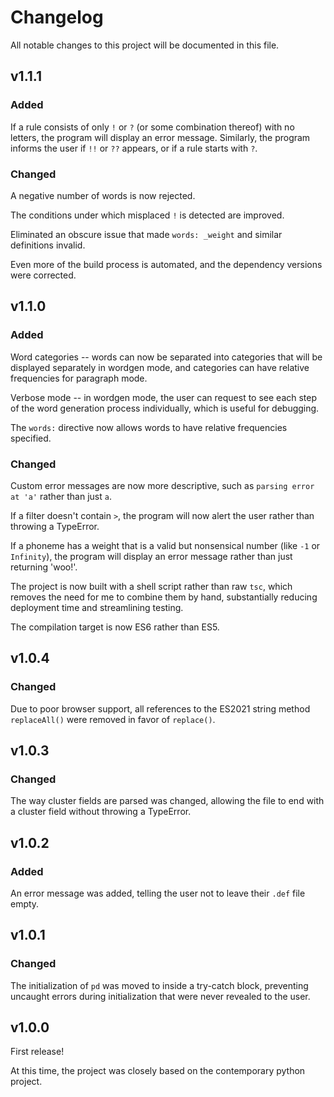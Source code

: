 # Changelog

All notable changes to this project will be documented in this file.

## v1.1.1

### Added

If a rule consists of only `!` or `?` (or some combination thereof) with no
letters, the program will display an error message. Similarly, the program
informs the user if `!!` or `??` appears, or if a rule starts with `?`.

### Changed

A negative number of words is now rejected.

The conditions under which misplaced `!` is detected are improved.

Eliminated an obscure issue that made `words: _weight` and similar definitions
invalid.

Even more of the build process is automated, and the dependency versions were
corrected.

## v1.1.0

### Added

Word categories -- words can now be separated into categories that will be
displayed separately in wordgen mode, and categories can have relative
frequencies for paragraph mode.

Verbose mode -- in wordgen mode, the user can request to see each step of the
word generation process individually, which is useful for debugging.

The `words:` directive now allows words to have relative frequencies specified.

### Changed

Custom error messages are now more descriptive, such as `parsing error at 'a'`
rather than just `a`.

If a filter doesn't contain `>`, the program will now alert the user rather
than throwing a TypeError.

If a phoneme has a weight that is a valid but nonsensical number (like `-1`
or `Infinity`), the program will display an error message rather than just
returning 'woo!'.

The project is now built with a shell script rather than raw `tsc`, which
removes the need for me to combine them by hand, substantially reducing
deployment time and streamlining testing.

The compilation target is now ES6 rather than ES5.

## v1.0.4

### Changed

Due to poor browser support, all references to the ES2021 string method
`replaceAll()` were removed in favor of `replace()`.

## v1.0.3

### Changed

The way cluster fields are parsed was changed, allowing the file to end with
a cluster field without throwing a TypeError.

## v1.0.2

### Added

An error message was added, telling the user not to leave their `.def` file
empty.

## v1.0.1

### Changed

The initialization of `pd` was moved to inside a try-catch block, preventing
uncaught errors during initialization that were never revealed to the user.

## v1.0.0

First release!

At this time, the project was closely based on the contemporary python project.
